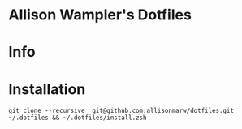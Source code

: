 # Allison Wampler's Dotfiles

# Info 

# Installation

    git clone --recursive  git@github.com:allisonmarw/dotfiles.git ~/.dotfiles && ~/.dotfiles/install.zsh
